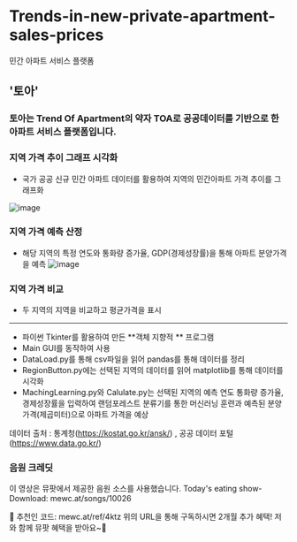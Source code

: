 # Trends-in-new-private-apartment-sales-prices

민간 아파트 서비스 플랫폼 
## '토아'
### 토아는 Trend Of Apartment의 약자 TOA로 공공데이터를 기반으로 한 아파트 서비스 플랫폼입니다.

### 지역 가격 추이 그래프 시각화
- 국가 공공 신규 민간 아파트 데이터를 활용하여 지역의 민간아파트 가격 추이를 그래프화

![image](https://github.com/kohjun/Trends-in-new-private-apartment-sales-prices/assets/82298792/f18d1b86-f499-4589-83c9-10ec9bc1dc0d)

### 지역 가격 예측 산정
- 해당 지역의 특정 연도와 통화량 증가율, GDP(경제성장률)을 통해 아파트 분양가격을 예측
![image](https://github.com/kohjun/Trends-in-new-private-apartment-sales-prices/assets/82298792/b98d860a-77d4-48ff-8c80-15eb383a7f9a)

### 지역 가격 비교
- 두 지역의 지역을 비교하고 평균가격을 표시

<hr>

- 파이썬 Tkinter를 활용하여 만든  **객체 지향적 **  프로그램
- Main GUI를 동작하여 사용
- DataLoad.py를 통해 csv파일을 읽어 pandas를 통해 데이터를 정리
- RegionButton.py에는 선택된 지역의 데이터를 읽어 matplotlib를 통해 데이터를 시각화
- MachingLearning.py와 Calulate.py는 선택된 지역의 예측 연도 통화량 증가율, 경제성장률을 입력하여 랜덤포레스트 분류기를 통한 머신러닝 훈련과 예측된 분양가격(제곱미터)으로 아파트 가격을 예상


데이터 출처 : 통계청(https://kostat.go.kr/ansk/) , 공공 데이터 포털(https://www.data.go.kr/)


### 음원 크레딧
이 영상은 뮤팟에서 제공한 음원 소스를 사용했습니다.
Today's eating show- Download: mewc.at/songs/10026

🎫 추천인 코드: mewc.at/ref/4ktz
위의 URL을 통해 구독하시면 2개월 추가 혜택!
저와 함께 뮤팟 혜택을 받아요~🎁
